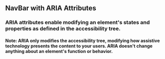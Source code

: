 ## NavBar with ARIA Attributes

### ARIA attributes enable modifying an element's states and properties as defined in the accessibility tree. 
#### Note: ARIA only modifies the accessibility tree, modifying how assistive technology presents the content to your users. ARIA doesn't change anything about an element's function or behavior.